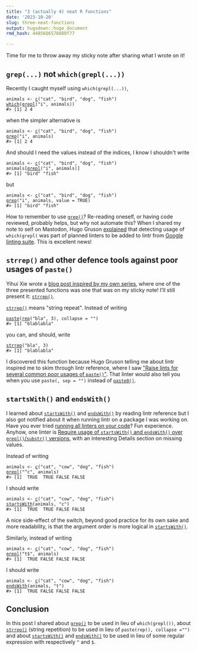 ```yaml
---
title: "3 (actually 4) neat R functions"
date: '2023-10-20'
slug: three-neat-functions
output: hugodown::hugo_document
rmd_hash: 4485686578880f77

---
```


Time for me to throw away my sticky note after sharing what I wrote on it!

## `grep(...)` not `which(grepl(...))`

Recently I caught myself using `which(grepl(...))`,

<div class="highlight">

<pre class='chroma'><code class='language-r' data-lang='r'><span><span class='nv'>animals</span> <span class='o'>&lt;-</span> <span class='nf'><a href='https://rdrr.io/r/base/c.html'>c</a></span><span class='o'>(</span><span class='s'>"cat"</span>, <span class='s'>"bird"</span>, <span class='s'>"dog"</span>, <span class='s'>"fish"</span><span class='o'>)</span></span>
<span><span class='nf'><a href='https://rdrr.io/r/base/which.html'>which</a></span><span class='o'>(</span><span class='nf'><a href='https://rdrr.io/r/base/grep.html'>grepl</a></span><span class='o'>(</span><span class='s'>"i"</span>, <span class='nv'>animals</span><span class='o'>)</span><span class='o'>)</span></span>
<span><span class='c'>#&gt; [1] 2 4</span></span>
<span></span></code></pre>

</div>

when the simpler alternative is

<div class="highlight">

<pre class='chroma'><code class='language-r' data-lang='r'><span><span class='nv'>animals</span> <span class='o'>&lt;-</span> <span class='nf'><a href='https://rdrr.io/r/base/c.html'>c</a></span><span class='o'>(</span><span class='s'>"cat"</span>, <span class='s'>"bird"</span>, <span class='s'>"dog"</span>, <span class='s'>"fish"</span><span class='o'>)</span></span>
<span><span class='nf'><a href='https://rdrr.io/r/base/grep.html'>grep</a></span><span class='o'>(</span><span class='s'>"i"</span>, <span class='nv'>animals</span><span class='o'>)</span></span>
<span><span class='c'>#&gt; [1] 2 4</span></span>
<span></span></code></pre>

</div>

And should I need the values instead of the indices, I know I shouldn't write

<div class="highlight">

<pre class='chroma'><code class='language-r' data-lang='r'><span><span class='nv'>animals</span> <span class='o'>&lt;-</span> <span class='nf'><a href='https://rdrr.io/r/base/c.html'>c</a></span><span class='o'>(</span><span class='s'>"cat"</span>, <span class='s'>"bird"</span>, <span class='s'>"dog"</span>, <span class='s'>"fish"</span><span class='o'>)</span></span>
<span><span class='nv'>animals</span><span class='o'>[</span><span class='nf'><a href='https://rdrr.io/r/base/grep.html'>grepl</a></span><span class='o'>(</span><span class='s'>"i"</span>, <span class='nv'>animals</span><span class='o'>)</span><span class='o'>]</span></span>
<span><span class='c'>#&gt; [1] "bird" "fish"</span></span>
<span></span></code></pre>

</div>

but

<div class="highlight">

<pre class='chroma'><code class='language-r' data-lang='r'><span><span class='nv'>animals</span> <span class='o'>&lt;-</span> <span class='nf'><a href='https://rdrr.io/r/base/c.html'>c</a></span><span class='o'>(</span><span class='s'>"cat"</span>, <span class='s'>"bird"</span>, <span class='s'>"dog"</span>, <span class='s'>"fish"</span><span class='o'>)</span></span>
<span><span class='nf'><a href='https://rdrr.io/r/base/grep.html'>grep</a></span><span class='o'>(</span><span class='s'>"i"</span>, <span class='nv'>animals</span>, value <span class='o'>=</span> <span class='kc'>TRUE</span><span class='o'>)</span></span>
<span><span class='c'>#&gt; [1] "bird" "fish"</span></span>
<span></span></code></pre>

</div>

How to remember to use [`grep()`](https://rdrr.io/r/base/grep.html)? Re-reading oneself, or having code reviewed, probably helps, but why not automate this? When I shared my note to self on Mastodon, Hugo Gruson [explained](https://mastodon.social/deck/@grusonh/111181373365621067) that detecting usage of `which(grepl(` was part of planned linters to be added to lintr from [Google linting suite](https://github.com/r-lib/lintr/issues/884). This is excellent news!

## `strrep()` and other defence tools against poor usages of `paste()`

Yihui Xie wrote a [blog post inspired by my own series](https://yihui.org/en/2023/10/three-functions/), where one of the three presented functions was one that was on my sticky note! I'll still present it: [`strrep()`](https://rdrr.io/r/base/strrep.html).

[`strrep()`](https://rdrr.io/r/base/strrep.html) means "string repeat". Instead of writing

<div class="highlight">

<pre class='chroma'><code class='language-r' data-lang='r'><span><span class='nf'><a href='https://rdrr.io/r/base/paste.html'>paste</a></span><span class='o'>(</span><span class='nf'><a href='https://rdrr.io/r/base/rep.html'>rep</a></span><span class='o'>(</span><span class='s'>"bla"</span>, <span class='m'>3</span><span class='o'>)</span>, collapse <span class='o'>=</span> <span class='s'>""</span><span class='o'>)</span></span>
<span><span class='c'>#&gt; [1] "blablabla"</span></span>
<span></span></code></pre>

</div>

you can, and should, write

<div class="highlight">

<pre class='chroma'><code class='language-r' data-lang='r'><span><span class='nf'><a href='https://rdrr.io/r/base/strrep.html'>strrep</a></span><span class='o'>(</span><span class='s'>"bla"</span>, <span class='m'>3</span><span class='o'>)</span></span>
<span><span class='c'>#&gt; [1] "blablabla"</span></span>
<span></span></code></pre>

</div>

I discovered this function because Hugo Gruson telling me about lintr inspired me to skim through lintr reference, where I saw ["Raise lints for several common poor usages of `paste()`"](https://lintr.r-lib.org/reference/paste_linter.html). That linter would also tell you when you use `paste(, sep = "")` instead of [`paste0()`](https://rdrr.io/r/base/paste.html).

## `startsWith()` and `endsWith()`

I learned about [`startsWith()`](https://rdrr.io/r/base/startsWith.html) and [`endsWith()`](https://rdrr.io/r/base/startsWith.html) by reading lintr reference but I also got notified about it when running lintr on a package I was working on. Have you ever tried [running all linters on your code](https://github.com/r-lib/lintr/issues/1482#issuecomment-1198590483)? Fun experience. Anyhow, one linter is [Require usage of `startsWith()` and `endsWith()` over `grepl()`/`substr()` versions](https://lintr.r-lib.org/reference/string_boundary_linter.html), with an interesting Details section on missing values.

Instead of writing

<div class="highlight">

<pre class='chroma'><code class='language-r' data-lang='r'><span><span class='nv'>animals</span> <span class='o'>&lt;-</span> <span class='nf'><a href='https://rdrr.io/r/base/c.html'>c</a></span><span class='o'>(</span><span class='s'>"cat"</span>, <span class='s'>"cow"</span>, <span class='s'>"dog"</span>, <span class='s'>"fish"</span><span class='o'>)</span></span>
<span><span class='nf'><a href='https://rdrr.io/r/base/grep.html'>grepl</a></span><span class='o'>(</span><span class='s'>"^c"</span>, <span class='nv'>animals</span><span class='o'>)</span></span>
<span><span class='c'>#&gt; [1]  TRUE  TRUE FALSE FALSE</span></span>
<span></span></code></pre>

</div>

I should write

<div class="highlight">

<pre class='chroma'><code class='language-r' data-lang='r'><span><span class='nv'>animals</span> <span class='o'>&lt;-</span> <span class='nf'><a href='https://rdrr.io/r/base/c.html'>c</a></span><span class='o'>(</span><span class='s'>"cat"</span>, <span class='s'>"cow"</span>, <span class='s'>"dog"</span>, <span class='s'>"fish"</span><span class='o'>)</span></span>
<span><span class='nf'><a href='https://rdrr.io/r/base/startsWith.html'>startsWith</a></span><span class='o'>(</span><span class='nv'>animals</span>, <span class='s'>"c"</span><span class='o'>)</span></span>
<span><span class='c'>#&gt; [1]  TRUE  TRUE FALSE FALSE</span></span>
<span></span></code></pre>

</div>

A nice side-effect of the switch, beyond good practice for its own sake and more readability, is that the argument order is more logical in [`startsWith()`](https://rdrr.io/r/base/startsWith.html).

Similarly, instead of writing

<div class="highlight">

<pre class='chroma'><code class='language-r' data-lang='r'><span><span class='nv'>animals</span> <span class='o'>&lt;-</span> <span class='nf'><a href='https://rdrr.io/r/base/c.html'>c</a></span><span class='o'>(</span><span class='s'>"cat"</span>, <span class='s'>"cow"</span>, <span class='s'>"dog"</span>, <span class='s'>"fish"</span><span class='o'>)</span></span>
<span><span class='nf'><a href='https://rdrr.io/r/base/grep.html'>grepl</a></span><span class='o'>(</span><span class='s'>"t$"</span>, <span class='nv'>animals</span><span class='o'>)</span></span>
<span><span class='c'>#&gt; [1]  TRUE FALSE FALSE FALSE</span></span>
<span></span></code></pre>

</div>

I should write

<div class="highlight">

<pre class='chroma'><code class='language-r' data-lang='r'><span><span class='nv'>animals</span> <span class='o'>&lt;-</span> <span class='nf'><a href='https://rdrr.io/r/base/c.html'>c</a></span><span class='o'>(</span><span class='s'>"cat"</span>, <span class='s'>"cow"</span>, <span class='s'>"dog"</span>, <span class='s'>"fish"</span><span class='o'>)</span></span>
<span><span class='nf'><a href='https://rdrr.io/r/base/startsWith.html'>endsWith</a></span><span class='o'>(</span><span class='nv'>animals</span>, <span class='s'>"t"</span><span class='o'>)</span></span>
<span><span class='c'>#&gt; [1]  TRUE FALSE FALSE FALSE</span></span>
<span></span></code></pre>

</div>

## Conclusion

In this post I shared about [`grep()`](https://rdrr.io/r/base/grep.html) to be used in lieu of `which(grepl())`, about [`strrep()`](https://rdrr.io/r/base/strrep.html) (string repetition) to be used in lieu of `paste(rep(), collapse ="")` and about [`startsWith()`](https://rdrr.io/r/base/startsWith.html) and [`endsWith()`](https://rdrr.io/r/base/startsWith.html) to be used in lieu of some regular expression with respectively `^` and `$`.

